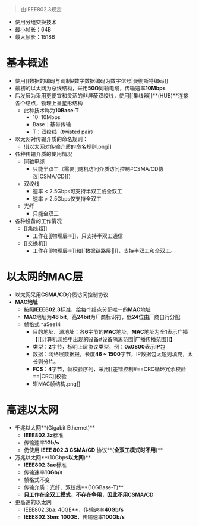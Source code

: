 > 由IEEE802.3规定
- 使用分组交换技术
- 最小帧长：64B
- 最大帧长：1518B

# 基本概述
- 使用[[数据的编码与调制#数字数据编码为数字信号|曼彻斯特编码]]
- 最初的以太网为总线结构，采用**50Ω**同轴电缆，传输速率**10Mbps**
- 后发展为采用更便宜和灵活的非屏蔽双绞线，使用[[集线器]]**(HUB)**连接各个结点，物理上呈星形结构
	- 此种技术称为**10Base-T**
		- 10: 10Mbps
		- Base：基带传输
		- T：双绞线（twisted pair）
- 以太网对传输介质的命名规则：
	- ![[以太网对传输介质的命名规则.png]]
- 各种传输介质的使用情况
	- 同轴电缆
		- 只能半双工（需要[[随机访问介质访问控制#CSMA/CD协议|CSMA/CD]]）
	- 双绞线
		- 速率 < 2.5Gbps可支持半双工或全双工
		- 速率 > 2.5Gbps仅支持全双工
	- 光纤
		- 只能全双工
- 各种设备的工作情况
	- [[集线器]]
		- 工作在[[物理层⚛️]]，只支持半双工通信
	- [[交换机]]
		- 工作在[[物理层⚛️]]和[[数据链路层🔗]]，支持半双工和全双工。
# 以太网的MAC层
- 以太网采用**CSMA/CD**介质访问控制协议
- **MAC地址**
	- 按照**IEEE802.3**标准，给每个结点分配唯一的**MAC**地址
	- **MAC**地址为**48 bit**，高**24bit**为厂商标识符，低**24**位由厂商自行分配
	- 帧格式 ^a5ee14
		- 目的地址、源地址：各**6**字节的**MAC**地址，**MAC**地址为全**1**表示广播【[[计算机网络中出现的设备#设备隔离范围|广播传播范围]]】
		- 类型：**2**字节，标明上层协议类型，例：**0x0800**表示**IP**包
		- 数据：网络层数据报，长度**46 ~ 1500**字节，IP数据包太短则填充，太长则分片。
		- **FCS**：**4**字节，帧校验序列，采用[[差错控制#==CRC循环冗余校验==|CRC]]校验
		- ![[MAC帧结构.png]]
# 高速以太网
- 千兆以太网**(Gigabit Ethernet)**
	- **IEEE802.3z**标准
	- 传输速率**1Gb/s**
	- 仍使用 **IEEE 802.3 CSMA/CD** 协议**(**全双工模式时不用**)**
- 万兆以太网**(10Gbps**以太网**)**
	- **IEEE802.3ae**标准
	-  传输速率**10Gb/s**
	- 帧格式不变
	- 传输介质：光纤、双绞线**(10GBase-T)**
	- **只工作在全双工模式，不存在争用，因此不用CSMA/CD**
- 更高速的以太网
	- IEEE802.3ba: 40GE**，传输速率**40Gb/s**
	- **IEEE802.3bm: 100GE**，传输速率**100Gb/s**